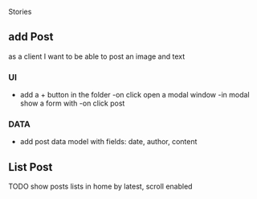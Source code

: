 Stories
## add Post
as a client I want to be able to post an image and text
### UI
- add a + button in the folder
-on click open a modal window
-in modal show a form with
-on click post 
### DATA
- add post data model with
fields: date, author, content

## List Post
TODO show posts lists in home by latest, scroll enabled
